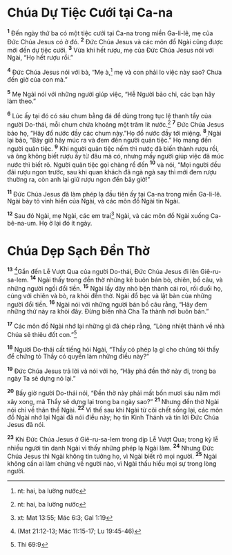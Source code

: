 

# Chúa Dự Tiệc Cưới tại Ca-na
<sup><b>1</b></sup> Đến ngày thứ ba có một tiệc cưới tại Ca-na trong miền Ga-li-lê, mẹ của Đức Chúa Jesus có ở đó. <sup><b>2</b></sup> Đức Chúa Jesus và các môn đồ Ngài cũng được mời đến dự tiệc cưới. <sup><b>3</b></sup> Vừa khi hết rượu, mẹ của Đức Chúa Jesus nói với Ngài, “Họ hết rượu rồi.”

<sup><b>4</b></sup> Đức Chúa Jesus nói với bà, “Mẹ à,[^1]  mẹ và con phải lo việc này sao? Chưa đến giờ của con mà.”

<sup><b>5</b></sup> Mẹ Ngài nói với những người giúp việc, “Hễ Người bảo chi, các bạn hãy làm theo.”

<sup><b>6</b></sup> Lúc ấy tại đó có sáu chum bằng đá để dùng trong tục lệ thanh tẩy của người Do-thái, mỗi chum chứa khoảng một trăm lít nước.[^1] <sup><b>7</b></sup> Đức Chúa Jesus bảo họ, “Hãy đổ nước đầy các chum này.”Họ đổ nước đầy tới miệng. <sup><b>8</b></sup> Ngài lại bảo, “Bây giờ hãy múc ra và đem đến người quản tiệc.” Họ mang đến người quản tiệc. <sup><b>9</b></sup> Khi người quản tiệc nếm thì nước đã biến thành rượu rồi, và ông không biết rượu ấy từ đâu mà có, nhưng mấy người giúp việc đã múc nước thì biết rõ. Người quản tiệc gọi chàng rể đến <sup><b>10</b></sup> và nói, “Mọi người đều đãi rượu ngon trước, sau khi quan khách đã ngà ngà say thì mới đem rượu thường ra, còn anh lại giữ rượu ngon đến bây giờ!”

<sup><b>11</b></sup> Đức Chúa Jesus đã làm phép lạ đầu tiên ấy tại Ca-na trong miền Ga-li-lê. Ngài bày tỏ vinh hiển của Ngài, và các môn đồ Ngài tin Ngài.

<sup><b>12</b></sup> Sau đó Ngài, mẹ Ngài, các em trai[^2] Ngài, và các môn đồ Ngài xuống Ca-bê-na-um. Họ ở lại đó ít ngày.

# Chúa Dẹp Sạch Đền Thờ
<sup><b>13</b></sup> [^1*]Gần đến Lễ Vượt Qua của người Do-thái, Đức Chúa Jesus đi lên Giê-ru-sa-lem. <sup><b>14</b></sup> Ngài thấy trong đền thờ những kẻ buôn bán bò, chiên, bồ câu, và những người ngồi đổi tiền. <sup><b>15</b></sup> Ngài lấy dây nhỏ bện thành cái roi, rồi đuổi họ, cùng với chiên và bò, ra khỏi đền thờ. Ngài đổ bạc và lật bàn của những người đổi tiền. <sup><b>16</b></sup> Ngài nói với những người bán bồ câu rằng, “Hãy đem những thứ này ra khỏi đây. Đừng biến nhà Cha Ta thành nơi buôn bán.”

<sup><b>17</b></sup> Các môn đồ Ngài nhớ lại những gì đã chép rằng, “Lòng nhiệt thành về nhà Chúa sẽ thiêu đốt con.”[^4]

<sup><b>18</b></sup> Người Do-thái cất tiếng hỏi Ngài, “Thầy có phép lạ gì cho chúng tôi thấy để chứng tỏ Thầy có quyền làm những điều này?”

<sup><b>19</b></sup> Đức Chúa Jesus trả lời và nói với họ, “Hãy phá đền thờ này đi, trong ba ngày Ta sẽ dựng nó lại.”

<sup><b>20</b></sup> Bấy giờ người Do-thái nói, “Đền thờ này phải mất bốn mươi sáu năm mới xây xong, mà Thầy sẽ dựng lại trong ba ngày sao?” <sup><b>21</b></sup> Nhưng đền thờ Ngài nói chỉ về thân thể Ngài. <sup><b>22</b></sup> Vì thế sau khi Ngài từ cõi chết sống lại, các môn đồ Ngài nhớ lại Ngài đã nói điều này; họ tin Kinh Thánh và tin lời Đức Chúa Jesus đã nói.

<sup><b>23</b></sup> Khi Đức Chúa Jesus ở Giê-ru-sa-lem trong dịp Lễ Vượt Qua; trong kỳ lễ nhiều người tin danh Ngài vì thấy những phép lạ Ngài làm. <sup><b>24</b></sup> Nhưng Đức Chúa Jesus thì Ngài không tin tưởng họ, vì Ngài biết rõ mọi người. <sup><b>25</b></sup> Ngài không cần ai làm chứng về người nào, vì Ngài thấu hiểu mọi sự trong lòng người.

[^1]: nt: hai, ba lường nước
[^1]: nt: gune, người đàn bà, người phụ nữ, người vợ, cô dâu (4:21; 8:10; 19:26; 20:13, 15). Cách nói lịch sự với phụ nữ theo phong tục thời bấy giờ. Tuy nhiên đây không là cách bình thường của người con gọi mẹ.
[^2]: xt: Mat 13:55; Mác 6:3; Gal 1:19
[^4]: Thi 69:9
[^1*]: (Mat 21:12-13; Mác 11:15-17; Lu 19:45-46)
